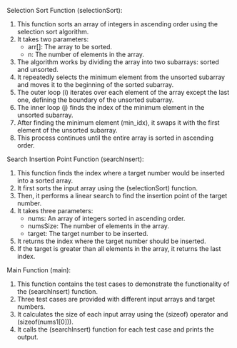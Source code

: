 Selection Sort Function (selectionSort):
1. This function sorts an array of integers in ascending order using the selection sort algorithm.
2. It takes two parameters:
   - arr[]: The array to be sorted.
   - n: The number of elements in the array.
3. The algorithm works by dividing the array into two subarrays: sorted and unsorted.
4. It repeatedly selects the minimum element from the unsorted subarray and moves it to the beginning of the sorted subarray.
5. The outer loop (i) iterates over each element of the array except the last one, defining the boundary of the unsorted subarray.
6. The inner loop (j) finds the index of the minimum element in the unsorted subarray.
7. After finding the minimum element (min_idx), it swaps it with the first element of the unsorted subarray.
8. This process continues until the entire array is sorted in ascending order.


Search Insertion Point Function (searchInsert):
1. This function finds the index where a target number would be inserted into a sorted array.
2. It first sorts the input array using the (selectionSort) function.
3. Then, it performs a linear search to find the insertion point of the target number.
4. It takes three parameters:
   - nums: An array of integers sorted in ascending order.
   - numsSize: The number of elements in the array.
   - target: The target number to be inserted.
5. It returns the index where the target number should be inserted.
6. If the target is greater than all elements in the array, it returns the last index.


Main Function (main):
1. This function contains the test cases to demonstrate the functionality of the (searchInsert) function.
2. Three test cases are provided with different input arrays and target numbers.
3. It calculates the size of each input array using the (sizeof) operator and (sizeof(nums1[0])).
4. It calls the (searchInsert) function for each test case and prints the output.